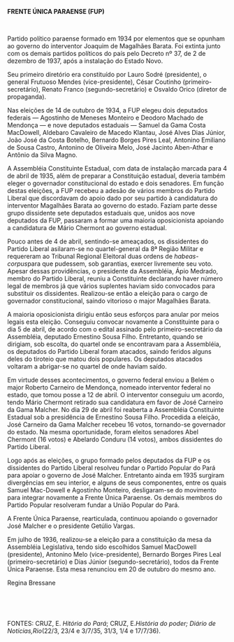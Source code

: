 **FRENTE ÚNICA PARAENSE (FUP)**

 

Partido político paraense formado em 1934 por elementos que se opunham
ao governo do interventor Joaquim de Magalhães Barata. Foi extinta junto
com os demais partidos políticos do país pelo Decreto nº 37, de 2 de
dezembro de 1937, após a instalação do Estado Novo.

Seu primeiro diretório era constituído por Lauro Sodré (presidente), o
general Frutuoso Mendes (vice-presidente), César Coutinho
(primeiro-secretário), Renato Franco (segundo-secretário) e Osvaldo
Orico (diretor de propaganda).

Nas eleições de 14 de outubro de 1934, a FUP elegeu dois deputados
federais — Agostinho de Meneses Monteiro e Deodoro Machado de Mendonça —
e nove deputados estaduais — Samuel da Gama Costa MacDowell, Aldebaro
Cavaleiro de Macedo Klantau, José Alves Dias Júnior, João José da Costa
Botelho, Bernardo Borges Pires Leal, Antonino Emiliano de Sousa Castro,
Antonino de Oliveira Melo, José Jacinto Aben-Athar e Antônio da Silva
Magno.

A Assembléia Constituinte Estadual, com data de instalação marcada para
4 de abril de 1935, além de preparar a Constituição estadual, deveria
também eleger o governador constitucional do estado e dois senadores. Em
função destas eleições, a FUP recebeu a adesão de vários membros do
Partido Liberal que discordavam do apoio dado por seu partido à
candidatura do interventor Magalhães Barata ao governo do estado. Faziam
parte desse grupo dissidente sete deputados estaduais que, unidos aos
nove deputados da FUP, passaram a formar uma maioria oposicionista
apoiando a candidatura de Mário Chermont ao governo estadual.

Pouco antes de 4 de abril, sentindo-se ameaçados, os dissidentes do
Partido Liberal asilaram-se no quartel-general da 8ª Região Militar e
requereram ao Tribunal Regional Eleitoral duas ordens de
*habeas-corpus*para que pudessem, sob garantias, exercer livremente seu
voto. Apesar dessas providências, o presidente da Assembléia, Ápio
Medrado, membro do Partido Liberal, reuniu a Constituinte declarando
haver número legal de membros já que vários suplentes haviam sido
convocados para substituir os dissidentes. Realizou-se então a eleição
para o cargo de governador constitucional, saindo vitorioso o major
Magalhães Barata.

A maioria oposicionista dirigiu então seus esforços para anular por
meios legais esta eleição. Conseguiu convocar novamente a Constituinte
para o dia 5 de abril, de acordo com o edital assinado pelo
primeiro-secretário da Assembléia, deputado Ernestino Sousa Filho.
Entretanto, quando se dirigiam, sob escolta, do quartel onde se
encontravam para a Assembléia, os deputados do Partido Liberal foram
atacados, saindo feridos alguns deles do tiroteio que matou dois
populares. Os deputados atacados voltaram a abrigar-se no quartel de
onde haviam saído.

Em virtude desses acontecimentos, o governo federal enviou a Belém o
major Roberto Carneiro de Mendonça, nomeado interventor federal no
estado, que tomou posse a 12 de abril. O interventor conseguiu um
acordo, tendo Mário Chermont retirado sua candidatura em favor de José
Carneiro da Gama Malcher. No dia 29 de abril foi reaberta a Assembléia
Constituinte Estadual sob a presidência de Ernestino Sousa Filho.
Procedida a eleição, José Carneiro da Gama Malcher recebeu 16 votos,
tornando-se governador do estado. Na mesma oportunidade, foram eleitos
senadores Abel Chermont (16 votos) e Abelardo Conduru (14 votos), ambos
dissidentes do Partido Liberal.

Logo após as eleições, o grupo formado pelos deputados da FUP e os
dissidentes do Partido Liberal resolveu fundar o Partido Popular do Pará
para apoiar o governo de José Malcher. Entretanto ainda em 1935 surgiram
divergências em seu interior, e alguns de seus componentes, entre os
quais Samuel Mac-Dowell e Agostinho Monteiro, desligaram-se do movimento
para integrar novamente a Frente Única Paraense. Os demais membros do
Partido Popular resolveram fundar a União Popular do Pará.

A Frente Única Paraense, rearticulada, continuou apoiando o governador
José Malcher e o presidente Getúlio Vargas.

Em julho de 1936, realizou-se a eleição para a constituição da mesa da
Assembléia Legislativa, tendo sido escolhidos Samuel MacDowell
(presidente), Antonino Melo (vice-presidente), Bernardo Borges Pires
Leal (primeiro-secretário) e Dias Júnior (segundo-secretário), todos da
Frente Única Paraense. Esta mesa renunciou em 20 de outubro do mesmo
ano.

Regina Bressane

 

 

FONTES: CRUZ, E. *Hitória do Pará*; CRUZ, E.*História do poder; Diário
de Notícias,*Rio**(22/3, 23/4 e 3/7/35, 31/3, 1/4 e 17/7/36).

 

